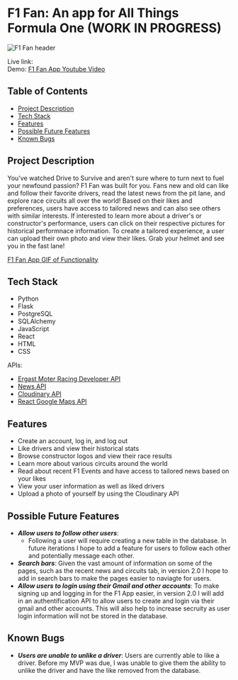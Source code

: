 # F1 Fan: An app for All Things Formula One (WORK IN PROGRESS)
![F1 Fan header](images/READMEHEADER.png)

Live link:   
Demo: [F1 Fan App Youtube Video](https://www.youtube.com/watch?v=Njvq3IUBSck)


## Table of Contents
- [Project Description](https://github.com/megitsnow/f1-react-app#project-description)
- [Tech Stack](https://github.com/megitsnow/f1-react-app#tech-stack)
- [Features](https://github.com/megitsnow/f1-react-app#features)
- [Possible Future Features](https://github.com/megitsnow/f1-react-app#possible-future-features)
- [Known Bugs](https://github.com/megitsnow/f1-react-app#known-bugs)


## Project Description

You've watched Drive to Survive and aren't sure where to turn next to fuel your newfound passion? F1 Fan was built for you. Fans new and old can like and follow their favorite drivers, read the latest news from the pit lane, and explore race circuits all over the world!  Based on their likes and preferences, users have access to tailored news and can also see others with similar interests. If interested to learn more about a driver's or constructor's performance, users can click on their respective pictures for historical performnace information. To create a tailored experience, a user can upload their own photo and view their likes. Grab your helmet and see you in the fast lane!

[F1 Fan App GIF of Functionality](images/F1FanAppGIF.gif)

## Tech Stack
- Python
- Flask
- PostgreSQL
- SQLAlchemy
- JavaScript
- React
- HTML
- CSS


APIs:
- [Ergast Moter Racing Developer API](https://ergast.com/mrd/)
- [News API](https://newsapi.org/)
- [Cloudinary API](https://cloudinary.com/)
- [React Google Maps API](https://react-google-maps-api-docs.netlify.app/)



## Features
- Create an account, log in, and log out
- Like drivers and view their historical stats
- Browse constructor logos and view their race results
- Learn more about various circuits around the world 
- Read about recent F1 Events and have access to tailored news based on your likes
- View your user information as well as liked drivers
- Upload a photo of yourself by using the Cloudinary API



## Possible Future Features
- ***Allow users to follow other users***:
  - Following a user will require creating a new table in the database. In future iterations I hope to add a feature for users to follow each other and potentially message each other.
- ***Search bars***: Given the vast amount of information on some of the pages, such as the recent news and circuits tab, in version 2.0 I hope to add in search bars to make the pages easier to naviagte for users.
- ***Allow users to login using their Gmail and other accounts***: To make signing up and logging in for the F1 App easier, in version 2.0 I will add in an authentification API to allow users to create and login via their gmail and other accounts. This will also help to increase secruity as user login information will not be stored in the database.


## Known Bugs
- ***Users are unable to unlike a driver***: Users are currently able to like a driver. Before my MVP was due, I was unable to give them the ability to unlike the driver and have the like removed from the database.


